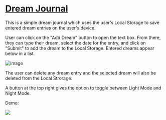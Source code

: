 # [Dream Journal](https://mehrdadq.github.io/Dream-Journal)

This is a simple dream journal which uses the user's Local Storage to save entered dream entries on the user's device.

User can click on the "Add Dream" button to open the text box. From there, they can type their dream, select the date for the entry, and click on "Submit" to add the dream to the Local Storage. Entered dreams appear below in a list.

![image](https://user-images.githubusercontent.com/85261795/132113233-53f28b12-20ae-42ff-9c16-a229c2e9a02f.png)

The user can delete any dream entry and the selected dream will also be deleted from the Local Strorage.

A button at the top right gives the option to toggle between Light Mode and Night Mode.

Demo:

![](Dream_Journal_Demo.gif)

